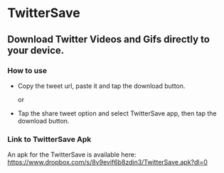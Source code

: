 # TwitterSave

## Download Twitter Videos and Gifs directly to your device. 

### How to use
- Copy the tweet url, paste it and tap the download button.

  or
- Tap the share tweet option and select TwitterSave app, then tap the download button.

### Link to TwitterSave Apk
An apk for the TwitterSave is available here: https://www.dropbox.com/s/8v9evif6b8zdin3/TwitterSave.apk?dl=0

